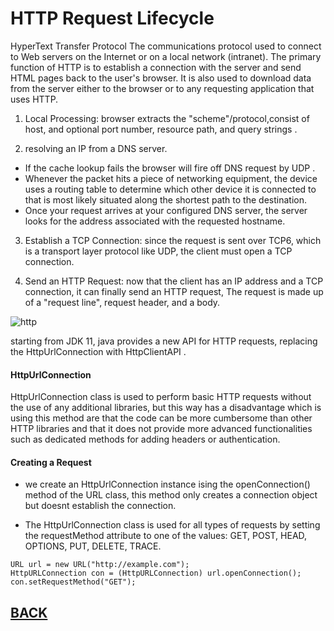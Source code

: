 
# HTTP Request Lifecycle 
HyperText Transfer Protocol The communications protocol used to connect to Web servers on the Internet or on a local network (intranet). The primary function of HTTP is to establish a connection with the server and send HTML pages back to the user's browser. It is also used to download data from the server either to the browser or to any requesting application that uses HTTP.

1. Local Processing: browser extracts the "scheme"/protocol,consist of host, and optional port number, resource path, and query strings .

2. resolving an IP from a DNS server.
+  If the cache lookup fails the browser will fire off DNS request by UDP .
+ Whenever the packet hits a piece of networking equipment, the device uses a routing table to determine which other device it is connected to that is most likely situated along the shortest path to the destination.
+ Once your request arrives at your configured DNS server, the server looks for the address associated with the requested hostname. 

3. Establish a TCP Connection:  since the request is sent over TCP6, which is a transport layer protocol like UDP, the client must open a TCP connection.

4. Send an HTTP Request: now that the client has an IP address and a TCP connection, it can finally send an HTTP request, The request is made up of a "request line", request header, and a body. 

![http](https://lh3.googleusercontent.com/proxy/HxcnrU9RisExWecWoTS2XPcIcQOq9dCKKacHtVLMs-6N6E6yy9kLo_KmC5U-FnWTWeaJNSSxUuKxSmdRiBVGOha_a3tPwNKuj5uCEKzpNDLMxYR0virJzloilFUI0HMoD-3lMNzC)

starting from JDK 11, java provides a new API for HTTP requests, replacing the HttpUrlConnection with HttpClientAPI .

#### HttpUrlConnection
HttpUrlConnection class is used to perform basic HTTP requests without the use of any additional libraries, but this way has a disadvantage which is using this method are that the code can be more cumbersome than other HTTP libraries and that it does not provide more advanced functionalities such as dedicated methods for adding headers or authentication.

####  Creating a Request
+ we create an HttpUrlConnection instance ising the openConnection() method of the URL class, this method only creates a connection object but doesnt establish the connection.

+ The HttpUrlConnection class is used for all types of requests by setting the requestMethod attribute to one of the values: GET, POST, HEAD, OPTIONS, PUT, DELETE, TRACE.

```
URL url = new URL("http://example.com");
HttpURLConnection con = (HttpURLConnection) url.openConnection();
con.setRequestMethod("GET");
```

















## [BACK](../README.md)